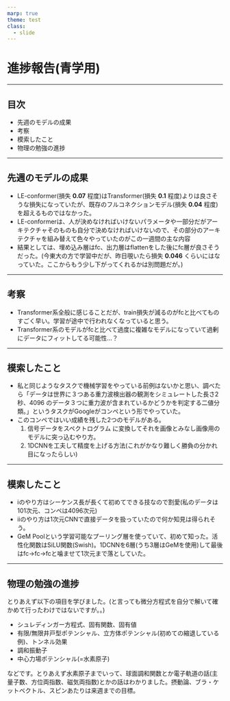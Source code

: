 ```yaml
---
marp: true
theme: test
class:
  - slide
---
```


<!-- paginate: true -->

# 進捗報告(青学用)

---

## 目次

* 先週のモデルの成果
* 考察
* 模索したこと
* 物理の勉強の進捗

---

## 先週のモデルの成果

* LE-conformer(損失 __0.07__ 程度)はTransformer(損失 __0.1__ 程度)よりは良さそうな損失になっていたが、既存のフルコネクションモデル(損失 __0.04__ 程度)を超えるものではなかった。
* LE-conformerは、人が決めなければいけないパラメータや一部分だがアーキテクチャそのものも自分で決めなければいけないので、その部分のアーキテクチャを組み替えて色々やっていたのがこの一週間の主な内容
* 結果としては、埋め込み層はfc、出力層はflattenをした後にfc層が良さそうだった。(今東大の方で学習中だが、昨日覗いたら損失 __0.046__ くらいにはなっていた。ここからもう少し下がってくれるかは別問題だが。)


---

## 考察

* Transformer系全般に感じることだが、train損失が減るのがfcと比べてものすごく早い。学習が途中で行われなくなっていると思う。
* Transformer系のモデルがfcと比べて過度に複雑なモデルになっていて過剰にデータにフィットしてる可能性…？

---

## 模索したこと

* 私と同じようなタスクで機械学習をやっている前例はないかと思い、調べたら「データは世界に３つある重力波検出器の観測をシミュレートした長さ2秒、4096 のデータ３つに重力波が含まれているかどうかを判定する二値分類。」というタスクがGoogleがコンペという形でやっていた。
* このコンペではいい成績を残した2つのモデルがある。
    1. 信号データをスペクトログラム に変換してそれを画像とみなし画像用のモデルに突っ込むやり方。
    2. 1DCNNを工夫して精度を上げる方法(これがかなり難しく勝負の分かれ目になったらしい)

---

## 模索したこと

* ⅰのやり方はシーケンス長が長くて初めてできる技なので割愛(私のデータは101次元、コンペは4096次元)
* ⅱのやり方は1次元CNNで直接データを扱っていたので何か知見は得られそう。
* GeM Poolという学習可能なプーリング層を使っていて、初めて知った。活性化関数はSiLU関数(Swish)。1DCNNを6層(うち3層はGeMを使用)して最後はfc→fc→fcと噛ませて1次元まで落としていた。

---

## 物理の勉強の進捗

とりあえず以下の項目を学びました。(と言っても微分方程式を自分で解いて確かめて行ったわけではないですが。。)

* シュレディンガー方程式、固有関数、固有値
* 有限/無限井戸型ポテンシャル、立方体ポテンシャル(初めての縮退している例)、トンネル効果
* 調和振動子
* 中心力場ポテンシャル(=水素原子)

などです。とりあえず水素原子までいって、球面調和関数とか電子軌道の話(主量子数、方位両指数、磁気両指数)とかの話はわかりました。摂動論、ブラ・ケットベクトル、スピンあたりは来週までの目標。


